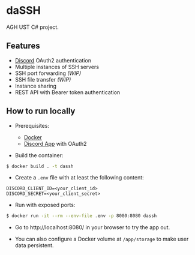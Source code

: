 # daSSH

AGH UST C# project.

## Features

- [Discord](https://discord.com/) OAuth2 authentication
- Multiple instances of SSH servers
- SSH port forwarding *(WIP)*
- SSH file transfer *(WIP)*
- Instance sharing
- REST API with Bearer token authentication

## How to run locally

- Prerequisites:
    - [Docker](https://www.docker.com/get-started)
    - [Discord App](https://discord.com/developers/applications) with OAuth2

- Build the container:
```sh
$ docker build . -t dassh
```

- Create a `.env` file with at least the following content:
```env
DISCORD_CLIENT_ID=<your_client_id>
DISCORD_SECRET=<your_client_secret>
```

- Run with exposed ports:
```sh
$ docker run -it --rm --env-file .env -p 8080:8080 dassh
```

- Go to http://localhost:8080/ in your browser to try the app out.

- You can also configure a Docker volume at `/app/storage` to make user data persistent.
